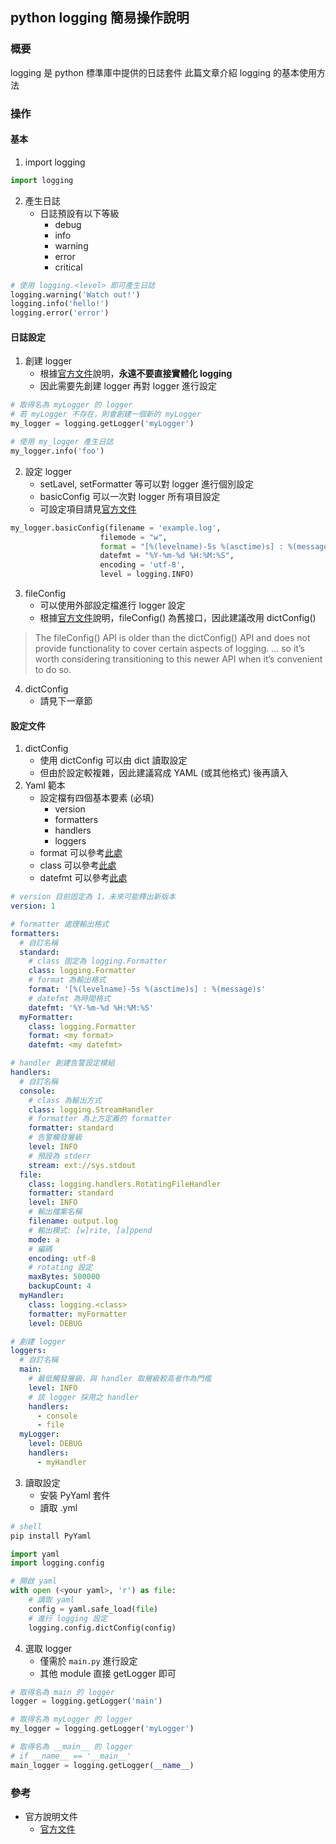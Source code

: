 ## python logging 簡易操作說明
### 概要
logging 是 python 標準庫中提供的日誌套件
此篇文章介紹 logging 的基本使用方法

### 操作
#### 基本

1. import logging

```py
import logging
```

2. 產生日誌
    - 日誌預設有以下等級
        - debug
        - info
        - warning
        - error
        - critical

```py
# 使用 logging.<level> 即可產生日誌
logging.warning('Watch out!')
logging.info('hello!')
logging.error('error')
```

#### 日誌設定
1. 創建 logger
    - 根據[官方文件][1]說明，**永遠不要直接實體化 logging**
    - 因此需要先創建 logger 再對 logger 進行設定

```py
# 取得名為 myLogger 的 logger
# 若 myLogger 不存在，則會創建一個新的 myLogger
my_logger = logging.getLogger('myLogger')

# 使用 my_logger 產生日誌
my_logger.info('foo')
```

2. 設定 logger
    - setLavel, setFormatter 等可以對 logger 進行個別設定
    - basicConfig 可以一次對 logger 所有項目設定
    - 可設定項目請見[官方文件][2]

```py
my_logger.basicConfig(filename = 'example.log',
                    filemode = "w",
                    format = "[%(levelname)-5s %(asctime)s] : %(message)s",
                    datefmt = "%Y-%m-%d %H:%M:%S",
                    encoding = 'utf-8',
                    level = logging.INFO)
```

3. fileConfig
    - 可以使用外部設定檔進行 logger 設定
    - 根據[官方文件][3]說明，fileConfig() 為舊接口，因此建議改用 dictConfig()
> The fileConfig() API is older than the dictConfig() API and does not provide functionality to cover certain aspects of logging.
... 
so it’s worth considering transitioning to this newer API when it’s convenient to do so.
 
4. dictConfig
    - 請見下一章節

#### 設定文件

1. dictConfig
    - 使用 dictConfig 可以由 dict 讀取設定
    - 但由於設定較複雜，因此建議寫成 YAML (或其他格式) 後再讀入
2. Yaml 範本
    - 設定檔有四個基本要素 (必填)
        - version
        - formatters
        - handlers
        - loggers
    - format 可以參考[此處][4]
    - class 可以參考[此處][5]
    - datefmt 可以參考[此處][6] 
```yml
# version 目前固定為 1，未來可能釋出新版本
version: 1

# formatter 處理輸出格式
formatters:
  # 自訂名稱
  standard:
    # class 固定為 logging.Formatter
    class: logging.Formatter
    # format 為輸出格式
    format: '[%(levelname)-5s %(asctime)s] : %(message)s'
    # datefmt 為時間格式
    datefmt: '%Y-%m-%d %H:%M:%S'
  myFormatter:
    class: logging.Formatter
    format: <my format>
    datefmt: <my datefmt>

# handler 創建告警設定模組
handlers:
  # 自訂名稱
  console:
    # class 為輸出方式
    class: logging.StreamHandler
    # formatter 為上方定義的 formatter
    formatter: standard
    # 告警觸發層級
    level: INFO
    # 預設為 stderr
    stream: ext://sys.stdout
  file:
    class: logging.handlers.RotatingFileHandler
    formatter: standard
    level: INFO
    # 輸出檔案名稱
    filename: output.log
    # 輸出模式: [w]rite, [a]ppend
    mode: a
    # 編碼
    encoding: utf-8
    # rotating 設定
    maxBytes: 500000
    backupCount: 4
  myHandler:
    class: logging.<class>
    formatter: myFormatter
    level: DEBUG

# 創建 logger
loggers:
  # 自訂名稱
  main:
    # 最低觸發層級，與 handler 取層級較高者作為門檻
    level: INFO
    # 該 logger 採用之 handler
    handlers:
      - console
      - file
  myLogger:
    level: DEBUG
    handlers:
      - myHandler

```

3. 讀取設定
    - 安裝 PyYaml 套件
    - 讀取 .yml
```sh
# shell
pip install PyYaml
```

```py
import yaml
import logging.config

# 開啟 yaml
with open (<your yaml>, 'r') as file:
    # 讀取 yaml
    config = yaml.safe_load(file)
    # 進行 logging 設定
    logging.config.dictConfig(config)
```

4. 選取 logger
    - 僅需於 `main.py` 進行設定
    - 其他 module 直接 getLogger 即可
```py
# 取得名為 main 的 logger
logger = logging.getLogger('main')

# 取得名為 myLogger 的 logger
my_logger = logging.getLogger('myLogger')

# 取得名為 __main__ 的 logger
# if __name__ == '__main__'
main_logger = logging.getLogger(__name__)
```



### 參考
- 官方說明文件
    - [官方文件][n]

[1]: https://docs.python.org/3/library/logging.html#logger-objects
[2]: https://docs.python.org/3/library/logging.html#logging.basicConfig
[3]: https://docs.python.org/3.10/library/logging.config.html#configuration-file-format
[4]: https://docs.python.org/3/library/logging.html#logrecord-attributes
[5]: https://docs.python.org/3/library/logging.handlers.html#logging.FileHandler
[6]: https://docs.python.org/3/library/datetime.html#strftime-and-strptime-format-codes
[n]: https://docs.python.org/3/library/logging.html